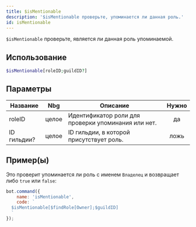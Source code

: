 ```yaml
---
title: $isMentionable
description: '$isMentionable проверьте, упоминается ли данная роль.'
id: isMentionable
---
```


`$isMentionable` проверьте, является ли данная роль упоминаемой.

## Использование

```php
$isMentionable[roleID;guildID?]
```

## Параметры

| Название    | Nbg   | Описание                                            | Нужно |
| ----------- | ----- | --------------------------------------------------- |:-----:|
| roleID      | целое | Идентификатор роли для проверки упоминания или нет. |  да   |
| ID гильдии? | целое | ID гильдии, в которой присутствует роль.            | ложь  |

## Пример(ы)

Это проверит упоминается ли роль с именем `Владелец` и возвращает либо `true` или `false`:

```javascript
bot.command({
    name: 'isMentionable',
    code: `
  $isMentionable[$findRole[Owner];$guildID]
  `
});
```
